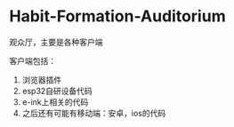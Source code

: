# Habit-Formation-Auditorium
观众厅，主要是各种客户端

客户端包括：
1. 浏览器插件
2. esp32自研设备代码
3. e-ink上相关的代码
4. 之后还有可能有移动端：安卓，ios的代码
